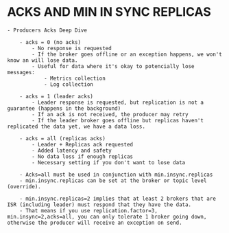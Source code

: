 # ACKS AND MIN IN SYNC REPLICAS

	- Producers Acks Deep Dive

		- acks = 0 (no acks)
			- No response is requested
			- If the broker goes offline or an exception happens, we won't know an will lose data.
			- Useful for data where it's okay to potencially lose messages:
				- Metrics collection
				- Log collection

		- acks = 1 (leader acks)
			- Leader response is requested, but replication is not a guarantee (happens in the background)
			- If an ack is not received, the producer may retry
			- If the leader broker goes offline but replicas haven't replicated the data yet, we have a data loss.

		- acks = all (replicas acks)
			- Leader + Replicas ack requested
			- Added latency and safety
			- No data loss if enough replicas
			- Necessary setting if you don't want to lose data

		- Acks=all must be used in conjunction with min.insync.replicas
		- min.insync.replicas can be set at the broker or topic level (override).

		- min.insync.replicas=2 implies that at least 2 brokers that are ISR (including leader) must respond that they have the data.
		- That means if you use replication.factor=3, min.insync=2,acks=all, you can only tolerate 1 broker going down, otherwise the producer will receive an exception on send.